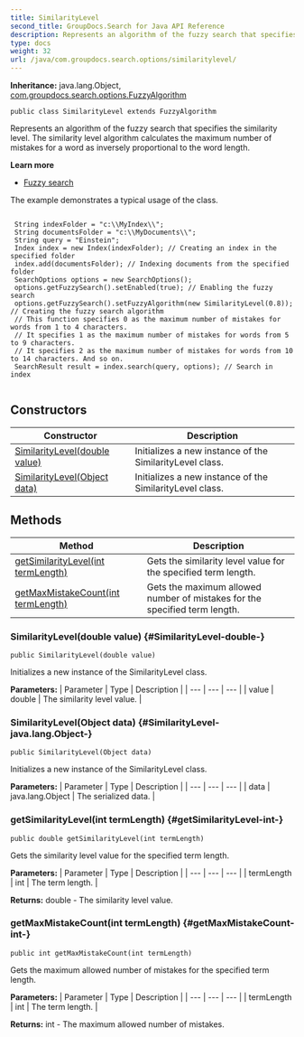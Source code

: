 ```yaml
---
title: SimilarityLevel
second_title: GroupDocs.Search for Java API Reference
description: Represents an algorithm of the fuzzy search that specifies the similarity level.
type: docs
weight: 32
url: /java/com.groupdocs.search.options/similaritylevel/
---
```

**Inheritance:**
java.lang.Object, [com.groupdocs.search.options.FuzzyAlgorithm](../../com.groupdocs.search.options/fuzzyalgorithm)
```
public class SimilarityLevel extends FuzzyAlgorithm
```

Represents an algorithm of the fuzzy search that specifies the similarity level. The similarity level algorithm calculates the maximum number of mistakes for a word as inversely proportional to the word length.

**Learn more**

 *  [Fuzzy search][]

The example demonstrates a typical usage of the class.

```

 String indexFolder = "c:\\MyIndex\\";
 String documentsFolder = "c:\\MyDocuments\\";
 String query = "Einstein";
 Index index = new Index(indexFolder); // Creating an index in the specified folder
 index.add(documentsFolder); // Indexing documents from the specified folder
 SearchOptions options = new SearchOptions();
 options.getFuzzySearch().setEnabled(true); // Enabling the fuzzy search
 options.getFuzzySearch().setFuzzyAlgorithm(new SimilarityLevel(0.8)); // Creating the fuzzy search algorithm
 // This function specifies 0 as the maximum number of mistakes for words from 1 to 4 characters.
 // It specifies 1 as the maximum number of mistakes for words from 5 to 9 characters.
 // It specifies 2 as the maximum number of mistakes for words from 10 to 14 characters. And so on.
 SearchResult result = index.search(query, options); // Search in index
 
```


[Fuzzy search]: https://docs.groupdocs.com/display/searchjava/Fuzzy+search
## Constructors

| Constructor | Description |
| --- | --- |
| [SimilarityLevel(double value)](#SimilarityLevel-double-) | Initializes a new instance of the  SimilarityLevel  class. |
| [SimilarityLevel(Object data)](#SimilarityLevel-java.lang.Object-) | Initializes a new instance of the  SimilarityLevel  class. |
## Methods

| Method | Description |
| --- | --- |
| [getSimilarityLevel(int termLength)](#getSimilarityLevel-int-) | Gets the similarity level value for the specified term length. |
| [getMaxMistakeCount(int termLength)](#getMaxMistakeCount-int-) | Gets the maximum allowed number of mistakes for the specified term length. |
### SimilarityLevel(double value) {#SimilarityLevel-double-}
```
public SimilarityLevel(double value)
```


Initializes a new instance of the  SimilarityLevel  class.

**Parameters:**
| Parameter | Type | Description |
| --- | --- | --- |
| value | double | The similarity level value. |

### SimilarityLevel(Object data) {#SimilarityLevel-java.lang.Object-}
```
public SimilarityLevel(Object data)
```


Initializes a new instance of the  SimilarityLevel  class.

**Parameters:**
| Parameter | Type | Description |
| --- | --- | --- |
| data | java.lang.Object | The serialized data. |

### getSimilarityLevel(int termLength) {#getSimilarityLevel-int-}
```
public double getSimilarityLevel(int termLength)
```


Gets the similarity level value for the specified term length.

**Parameters:**
| Parameter | Type | Description |
| --- | --- | --- |
| termLength | int | The term length. |

**Returns:**
double - The similarity level value.
### getMaxMistakeCount(int termLength) {#getMaxMistakeCount-int-}
```
public int getMaxMistakeCount(int termLength)
```


Gets the maximum allowed number of mistakes for the specified term length.

**Parameters:**
| Parameter | Type | Description |
| --- | --- | --- |
| termLength | int | The term length. |

**Returns:**
int - The maximum allowed number of mistakes.
